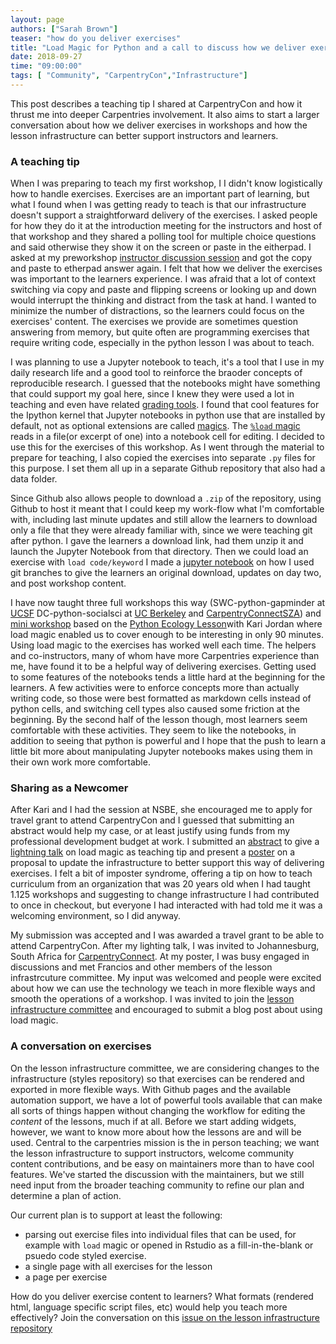 ```yaml
---
layout: page
authors: ["Sarah Brown"]
teaser: "how do you deliver exercises"
title: "Load Magic for Python and a call to discuss how we deliver exercises o learners"
date: 2018-09-27
time: "09:00:00"
tags: [ "Community", "CarpentryCon","Infrastructure"]
---
```


This post describes a teaching tip I shared at CarpentryCon and how it thrust me into deeper Carpentries involvement. It also aims to start a larger conversation about how we deliver exercises in workshops and how the lesson infrastructure can better support instructors and learners.  

### A teaching tip


When I was preparing to teach my first workshop, I
I didn't know logistically how to handle exercises. Exercises are an important part of learning, but what I found when I was getting ready to teach is that our infrastructure doesn't support a straightforward delivery of the exercises. I asked people for how they do it at the introduction meeting for the instructors and host of that workshop and they shared a polling tool for multiple choice questions and said otherwise they show it on the screen or paste in the eitherpad.  I asked at my preworkshop [instructor discussion session](https://pad.carpentries.org/instructor-discussion) and got the copy and paste to etherpad answer again. I felt that how we deliver the exercises was important to the learners experience.  I was afraid that a lot of context switching via copy and paste and flipping screens or looking up and down would interrupt the thinking and distract from the task at hand. I wanted to minimize the number of distractions, so the learners could focus on the exercises' content.  The exercises we provide are sometimes question answering from memory, but quite often are programming exercises that require writing code, especially in the python lesson I was about to teach.  

I was planning to use a Jupyter notebook to teach, it's a tool that I use in my daily research life and a good tool to reinforce the braoder concepts of reproducible research. I guessed that the notebooks might have something that could support my goal here, since I knew they were used a lot in teaching and even have related [grading tools](https://nbgrader.readthedocs.io/en/stable/). I found that cool features for the Ipython kernel that Jupyter notebooks in python use that are installed by default, not as optional extensions are called [magics](https://ipython.readthedocs.io/en/stable/interactive/magics.html). The [`%load` magic](https://ipython.readthedocs.io/en/stable/interactive/magics.html#magic-load) reads in a file(or excerpt of one) into a notebook cell for editing.  I decided to use this for the exercises of this workshop. As I went through the material to prepare for teaching, I also copied the exercises into separate `.py` files for this purpose.  I set them all up in a separate Github repository that also had a data folder.

Since Github also allows people to download a `.zip` of the repository, using Github to host it meant that I could keep my work-flow what I'm comfortable with, including last minute updates and still allow the learners to download only a file that they were already familiar with, since we were teaching git after python. I gave the learners a download link, had them unzip it and launch the Jupyter Notebook from that directory. Then we could load an exercise with `load code/keyword` I made a [jupyter notebook](https://github.com/brownsarahm/python-novice-gapminder-files/blob/master/instructor_resources/create_workshop_branch.ipynb) on how I used git branches to give the learners an original download, updates on day two, and post workshop content.

I have now taught three full workshops this way (SWC-python-gapminder at [UCSF](https://gboushey.github.io/2017-03-10-UCSF-Python/) DC-python-socialsci at [UC Berkeley](https://brownsarahm.github.io/2018-06-13-afog/) and [CarpentryConnectSZA](https://tenet-rccpii.github.io/2018-09-03-CarpentryConnect-JHB-Social-Sciences/)) and [mini workshop](https://kariljordan.github.io/2018-03-22-NSBE/) based on the [Python Ecology Lesson](http://brownsarahm.github.io/python-ecology-mini/)with Kari Jordan where load magic enabled us to cover enough to be interesting in only 90 minutes. Using load magic to the exercises has worked well each time. The helpers and co-instructors, many of whom have more Carpentries experience than me, have found it to be a helpful way of delivering exercises. Getting used to some features of the notebooks tends a little hard at the beginning for the learners. A few activities were to enforce concepts more than actually writing code, so those were best formatted as markdown cells instead of python cells, and switching cell types also caused some friction at the beginning.  By the second half of the lesson though, most learners seem comfortable with these activities. They seem to like the notebooks, in addition to seeing that python is powerful and I hope that the push to learn a little bit more about manipulating Jupyter notebooks makes using them in their own work more comfortable.  

### Sharing as a Newcomer

After Kari and I had the session at NSBE, she encouraged me to apply for  travel grant to attend CarpentryCon and I guessed that submitting an abstract would help my case, or at least justify using funds from my professional development budget at work. I submitted an [abstract](https://github.com/carpentries/carpentrycon/blob/master/Sessions/2018-05-30/08-Lightning-Talks-Session-2/4-abstract-sarah-brown.md) to give a [lightning talk](https://github.com/carpentries/carpentrycon/blob/master/Sessions/2018-05-30/08-Lightning-Talks-Session-2/brown-slides.pdf) on load magic as teaching tip and present a [poster](https://github.com/carpentries/carpentrycon/blob/master/Sessions/2018-05-30/08-Lightning-Talks-Session-2/brown-poster.pdf) on a proposal to update the infrastructure to better support this way of delivering exercises. I felt a bit of imposter syndrome, offering a tip on how to teach curriculum from an organization that was 20 years old when I had taught 1.125 workshops and suggesting to change infrastructure I had contributed to once in checkout, but everyone I had interacted with had told me it was a welcoming environment, so I did anyway.

My submission was accepted and I was awarded a travel grant to be able to attend CarpentryCon. After my lighting talk, I was invited to Johannesburg, South Africa for [CarpentryConnect](http://carpentryconnectza.org/).  At my poster, I was busy engaged in discussions and met Francios and other members of the lesson infrastrcuture committee. My input was welcomed and people were excited about how we can use the technology we teach in more flexible ways and smooth the operations of a workshop.  I was invited to join the [lesson infrastructure committee](https://carpentries.org/lesson-infra/) and encouraged to submit a blog post about using load magic.   


### A conversation on exercises

On the lesson infrastructure committee, we are considering changes to the infrastructure (styles repository) so that exercises can be rendered and exported in more flexible ways. With Github pages and the available automation support, we have a lot of powerful tools available that can make all sorts of things happen without changing the workflow for editing the _content_ of the lessons, much if at all. Before we start adding widgets, however, we want to know more about how the lessons are and will be used. Central to the carpentries mission is the in person teaching; we want the lesson infrastructure to support instructors, welcome community content contributions, and be easy on maintainers more than to have cool features. We've started the discussion with the maintainers, but we still need input from the broader teaching community to refine our plan and determine a plan of action.

Our current plan is to support at least the following:
 - parsing out exercise files into individual files that can be used, for example with `load` magic or opened in Rstudio as a fill-in-the-blank or psuedo code styled exercise.
 - a single page with all exercises for the lesson
 - a page per exercise

How do you deliver exercise content to learners?  What formats (rendered html, language specific script files, etc) would help you teach more effectively? Join the conversation on this [issue on the lesson infrastructure repository](https://github.com/carpentries/lesson-infrastructure/issues/22)
